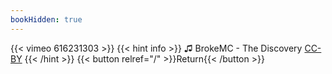 ```yaml
---
bookHidden: true
---
```


{{< vimeo 616231303 >}}
{{< hint info >}}
♫ BrokeMC - The Discovery [CC-BY](https://freemusicarchive.org/music/BrokeMC/Seeing_Things/The_Discovery)
{{< /hint >}}
{{< button relref="/" >}}Return{{< /button >}}
